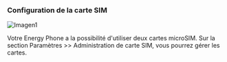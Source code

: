 ### Configuration de la carte SIM

![Imagen1](http://static.energysistem.com/images/manuals/39995/542d3b5c9246d.jpg)

Votre Energy Phone a la possibilité d'utiliser deux cartes microSIM. Sur la section Paramètres >> Administration de carte SIM, vous pourrez gérer les cartes.
